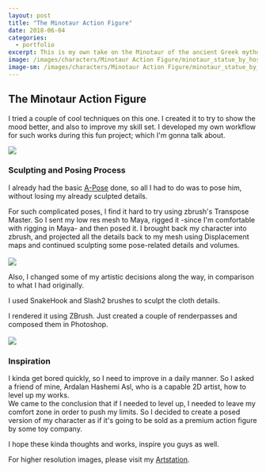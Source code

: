 ```yaml
---
layout: post
title: "The Minotaur Action Figure"
date: 2018-06-04
categories:
  - portfolio
excerpt: This is my own take on the Minotaur of the ancient Greek mythology.
image: /images/characters/Minotaur Action Figure/minotaur_statue_by_hossimo_01_square.jpg
image-sm: /images/characters/Minotaur Action Figure/minotaur_statue_by_hossimo_01_square.jpg
---
```


## The Minotaur Action Figure<br />

I tried a couple of cool techniques on this one. I created it to try to show the mood better, and also to improve my skill set. I developed my own workflow for such works during this fun project; which I'm gonna talk about.

![](/images/characters/Minotaur%20Action%20Figure/minotaur_statue_by_hossimo_02_square.jpg)

### Sculpting and Posing Process<br />

I already had the basic [A-Pose](/portfolio/Minotaur/) done, so all I had to do was to pose him, without losing my already sculpted details. <br />

For such complicated poses, I find it hard to try using zbrush's Transpose Master. So I sent my low res mesh to Maya, rigged it -since I'm comfortable with rigging in Maya- and then posed it. I brought back my character into zbrush, and projected all the details back to my mesh using Displacement maps and continued sculpting some pose-related details and volumes.<br />
<br />
![](/images/characters/Minotaur%20Action%20Figure/minotaur_statue_by_hossimo_03_square.jpg)


Also, I changed some of my artistic decisions along the way, in comparison to what I had originally.<br />

I used SnakeHook and Slash2 brushes to sculpt the cloth details.<br />

I rendered it using ZBrush. Just created a couple of renderpasses and composed them in Photoshop.<br />
<br />
![](/images/characters/Minotaur%20Action%20Figure/minotaur_statue_by_hossimo_04_square.jpg)


### Inspiration<br />

I kinda get bored quickly, so I need to improve in a daily manner. So I asked a friend of mine, Ardalan Hashemi Asl, who is a capable 2D artist, how to level up my works. <br />
 We came to the conclusion that if I needed to level up, I needed to leave my comfort zone in order to push my limits. So I decided to create a posed version of my character as if it's going to be sold as a premium action figure by some toy company.<br />
 
I hope these kinda thoughts and works, inspire you guys as well.


For higher resolution images, please visit my [Artstation](https://www.artstation.com/artwork/Lq1kP).